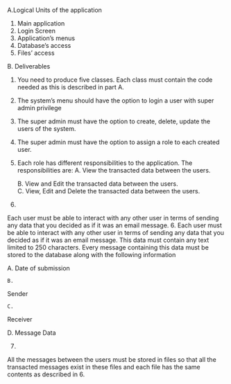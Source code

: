 A.Logical Units of the application
1. Main application 
2. Login Screen
3. Application’s menus   
4. Database’s access
5. Files’ access

B. Deliverables



1. You need to produce five classes. Each class must contain the code needed as
 this is described in part A.
2. The system’s menu should have the option to login a user with super admin privilege
3. The super admin must have the option to create, delete, update the users of the
system.  
4. The super admin must have the option to assign a role to each created user. 
5. Each role has different responsibilities to the application. The responsibilities are:
	A.
View the transacted data between the users. 

	B.
View and Edit the transacted data between the users. 	
    C.
View, Edit and Delete the transacted data between the users. 
6.
Each user must be able to interact with any other user in terms of sending any data
that you decided as if it was an email message.
6.
Each user must be able to interact with any other user in terms of sending any data
that you decided as if it was an email message. This data must contain any text limited to
250 characters. Every message containing this data must be stored to the database along
with the following information 
	
A.
Date of submission

	B.
Sender

	C.
Receiver
	
D.
Message Data
	
7.
All the messages between the users must be stored in files so that all the transacted
messages exist in these files and each file 	has the same contents as described in 6.  

